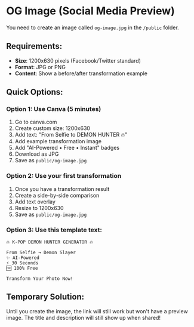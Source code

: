 # OG Image (Social Media Preview)

You need to create an image called `og-image.jpg` in the `/public` folder.

## Requirements:
- **Size**: 1200x630 pixels (Facebook/Twitter standard)
- **Format**: JPG or PNG
- **Content**: Show a before/after transformation example

## Quick Options:

### Option 1: Use Canva (5 minutes)
1. Go to canva.com
2. Create custom size: 1200x630
3. Add text: "From Selfie to DEMON HUNTER 🔥"
4. Add example transformation image
5. Add "AI-Powered • Free • Instant" badges
6. Download as JPG
7. Save as `public/og-image.jpg`

### Option 2: Use your first transformation
1. Once you have a transformation result
2. Create a side-by-side comparison
3. Add text overlay
4. Resize to 1200x630
5. Save as `public/og-image.jpg`

### Option 3: Use this template text:
```
🔥 K-POP DEMON HUNTER GENERATOR 🔥

From Selfie → Demon Slayer
✨ AI-Powered
⚡ 30 Seconds
🆓 100% Free

Transform Your Photo Now!
```

## Temporary Solution:
Until you create the image, the link will still work but won't have a preview image.
The title and description will still show up when shared!
